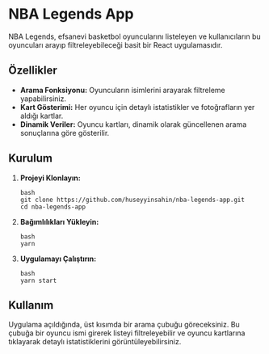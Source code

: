 # NBA Legends App

NBA Legends, efsanevi basketbol oyuncularını listeleyen ve kullanıcıların bu oyuncuları arayıp filtreleyebileceği basit bir React uygulamasıdır.

## Özellikler

- **Arama Fonksiyonu:** Oyuncuların isimlerini arayarak filtreleme yapabilirsiniz.
- **Kart Gösterimi:** Her oyuncu için detaylı istatistikler ve fotoğrafların yer aldığı kartlar.
- **Dinamik Veriler:** Oyuncu kartları, dinamik olarak güncellenen arama sonuçlarına göre gösterilir.

## Kurulum

1. **Projeyi Klonlayın:**

   ```
   bash
   git clone https://github.com/huseyyinsahin/nba-legends-app.git
   cd nba-legends-app
   ```

2. **Bağımlılıkları Yükleyin:**

   ```
   bash
   yarn
   ```

3. **Uygulamayı Çalıştırın:**

   ```
   bash
   yarn start
   ```

## Kullanım

Uygulama açıldığında, üst kısımda bir arama çubuğu göreceksiniz. Bu çubuğa bir oyuncu ismi girerek listeyi filtreleyebilir ve oyuncu kartlarına tıklayarak detaylı istatistiklerini görüntüleyebilirsiniz.

